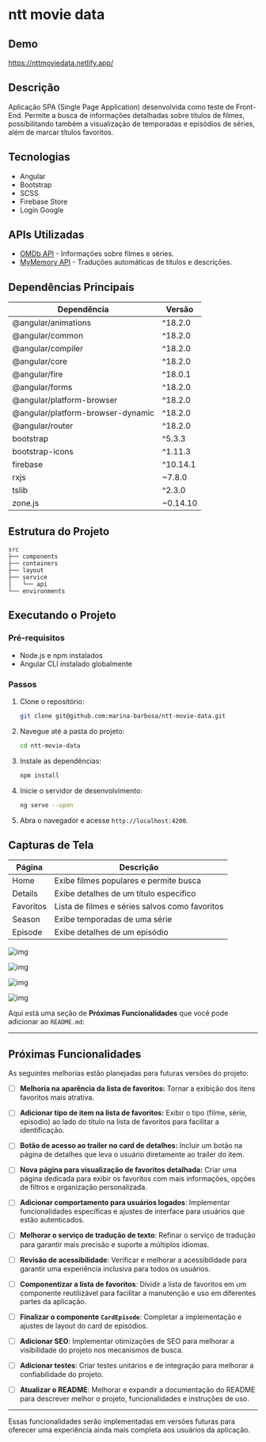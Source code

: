 # ntt movie data

## Demo
https://nttmoviedata.netlify.app/

## Descrição
Aplicação SPA (Single Page Application) desenvolvida como teste de Front-End. Permite a busca de informações detalhadas sobre títulos de filmes, possibilitando também a visualização de temporadas e episódios de séries, além de marcar títulos favoritos. 

## Tecnologias
- Angular
- Bootstrap
- SCSS
- Firebase Store
- Login Google

## APIs Utilizadas
- [OMDb API](https://www.omdbapi.com/) - Informações sobre filmes e séries.
- [MyMemory API](https://mymemory.translated.net/) - Traduções automáticas de títulos e descrições.

## Dependências Principais

| Dependência                | Versão  |
|----------------------------|---------|
| @angular/animations        | ^18.2.0 |
| @angular/common            | ^18.2.0 |
| @angular/compiler          | ^18.2.0 |
| @angular/core              | ^18.2.0 |
| @angular/fire              | ^18.0.1 |
| @angular/forms             | ^18.2.0 |
| @angular/platform-browser  | ^18.2.0 |
| @angular/platform-browser-dynamic | ^18.2.0 |
| @angular/router            | ^18.2.0 |
| bootstrap                  | ^5.3.3  |
| bootstrap-icons            | ^1.11.3 |
| firebase                   | ^10.14.1|
| rxjs                       | ~7.8.0  |
| tslib                      | ^2.3.0  |
| zone.js                    | ~0.14.10|

## Estrutura do Projeto
```
src
├── components
├── containers
├── layout
├── service
│   └── api
└── environments
```

## Executando o Projeto

### Pré-requisitos
- Node.js e npm instalados
- Angular CLI instalado globalmente

### Passos
1. Clone o repositório:
   ```bash
   git clone git@github.com:marina-barbosa/ntt-movie-data.git
   ```
2. Navegue até a pasta do projeto:
   ```bash
   cd ntt-movie-data
   ```
3. Instale as dependências:
   ```bash
   npm install
   ```
4. Inicie o servidor de desenvolvimento:
   ```bash
   ng serve --open
   ```
5. Abra o navegador e acesse `http://localhost:4200`.

## Capturas de Tela
| Página      | Descrição                                     |
|-------------|----------------------------------------------|
| Home        | Exibe filmes populares e permite busca       |
| Details     | Exibe detalhes de um título específico       |
| Favoritos   | Lista de filmes e séries salvos como favoritos |
| Season      | Exibe temporadas de uma série                |
| Episode     | Exibe detalhes de um episódio                |


![img](./public/screenshots/screencapture01.png)

![img](./public/screenshots/screencapture02.png)

![img](./public/screenshots/screencapture03.png)

![img](./public/screenshots/screencapture04.png)



Aqui está uma seção de **Próximas Funcionalidades** que você pode adicionar ao `README.md`:

---

## Próximas Funcionalidades

As seguintes melhorias estão planejadas para futuras versões do projeto:

- [ ] **Melhoria na aparência da lista de favoritos:** Tornar a exibição dos itens favoritos mais atrativa.
- [ ] **Adicionar tipo de item na lista de favoritos:** Exibir o tipo (filme, série, episodio) ao lado do título na lista de favoritos para facilitar a identificação.
- [ ] **Botão de acesso ao trailer no card de detalhes:** Incluir um botão na página de detalhes que leva o usuário diretamente ao trailer do item.
- [ ] **Nova página para visualização de favoritos detalhada:** Criar uma página dedicada para exibir os favoritos com mais informações, opções de filtros e organização personalizada.
- [ ] **Adicionar comportamento para usuários logados**: Implementar funcionalidades específicas e ajustes de interface para usuários que estão autenticados.
- [ ] **Melhorar o serviço de tradução de texto**: Refinar o serviço de tradução para garantir mais precisão e suporte a múltiplos idiomas.
- [ ] **Revisão de acessibilidade**: Verificar e melhorar a acessibilidade para garantir uma experiência inclusiva para todos os usuários.
- [ ] **Componentizar a lista de favoritos**: Dividir a lista de favoritos em um componente reutilizável para facilitar a manutenção e uso em diferentes partes da aplicação.
- [ ] **Finalizar o componente `CardEpisode`**: Completar a implementação e ajustes de layout do card de episódios.
- [ ] **Adicionar SEO**: Implementar otimizações de SEO para melhorar a visibilidade do projeto nos mecanismos de busca.
- [ ] **Adicionar testes**: Criar testes unitários e de integração para melhorar a confiabilidade do projeto.
- [ ] **Atualizar o README**: Melhorar e expandir a documentação do README para descrever melhor o projeto, funcionalidades e instruções de uso.


---

Essas funcionalidades serão implementadas em versões futuras para oferecer uma experiência ainda mais completa aos usuários da aplicação.

